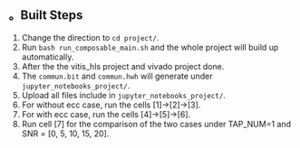 ## 。Built Steps  
1. Change the direction to `cd project/`.  
2. Run `bash run_composable_main.sh` and the whole project will build up automatically.  
3. After the the vitis_hls project and vivado project done.  
4. The `commun.bit` and `commun.hwh` will generate under `jupyter_notebooks_project/`.  
5. Upload all files include in `jupyter_notebooks_project/`.  
6. For without ecc case, run the cells [1]->[2]->[3].  
7. For with ecc case, run the cells [4]->[5]->[6].  
8. Run cell [7] for the comparison of the two cases under TAP_NUM=1 and SNR = [0, 5, 10, 15, 20].  
